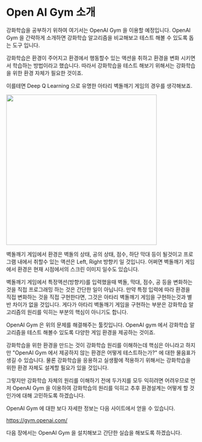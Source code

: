# Open AI Gym 소개

강화학습을 공부하기 위하여 여기서는 OpenAI Gym 을 이용할 예정입니다. OpenAI Gym 을 간략하게 소개하면 강화학습 알고리즘을 비교해보고 테스트 해볼 수 있도록 돕는 도구 입니다.

강화학습은 환경이 주어지고 환경에서 행동할수 있는 액션을 취하고 환경을 변화 시키면서 학습하는 방법이라고 했습니다. 따라서 강화학습을 테스트 해보기 위해서는 강화학습을 위한 환경 자체가 필요한 것이죠.

이를테면 Deep Q Learning 으로 유명한 아타리 벽돌깨기 게임의 경우를 생각해보죠. 

<img src="http://postfiles11.naver.net/MjAxNzAyMjRfMjcg/MDAxNDg3OTE5MDY3NjE4.RaRFx4VLC2bF7ko_Lrd4Vr-0LHWwm_MwaSmmISGWdYgg.Arog54mYYWmFmwP_RztdRD53bCXXHzd4GycAT6GzxuUg.GIF.akj61300/atari.gif?type=w2" width="400px" />

벽돌깨기 게임에서 환경은 벽돌의 상태, 공의 상태, 점수, 하단 막대 등이 될것이고 프로그램 내에서 취할수 있는 액션은 Left, Right 방향키 일 것입니다. 어쩌면 벽돌깨기 게임에서 환경은 현재 시점에서의 스크린 이미지 일수도 있습니다.

벽돌깨기 게임에서 특정액션(방향키)를 입력했을때 벽돌, 막대, 점수, 공 등을 변화하는 것을 직접 프로그래밍 하는 것은 간단한 일이 아닙니다. 만약 특정 입력에 따라 환경을 직접 변화하는 것을 직접 구현한다면, 그것은 아타리 벽돌깨기 게임을 구현하는것과 별반 차이가 없을 것입니다. 게다가 아타리 벽돌깨기 게임을 구현하는 부분은 강화학습 알고리즘의 원리를 익히는 부분의 핵심이 아니기도 합니다. 

OpenAI Gym 은 위의 문제를 해결해주는 툴킷입니다. OpenAI gym 에서 강화학습 알고리즘을 테스트 해볼수 있도록 다양한 게임 환경을 제공하는 것이죠. 

강화학습을 위한 환경을 만드는 것이 강화학습 원리를 이해하는데 핵심은 아니라고 하지만  "OpenAI Gym 에서 제공하지 않는 환경은 어떻게 테스트하는가?" 에 대한 물음표가 생길 수 있습니다. 물론 강화학습을 응용하고 실생활에 적용하기 위해서는 강화학습을 위한 환경 자체도 설계할 필요가 있을 것입니다. 

그렇지만 강화학습 자체의 원리를 이해하기 전에 두가지를 모두 익히려면 어려우므로 먼저 OpenAI Gym 을 이용하여 강화학습의 원리를 익히고 추후 환경설계는 어떻게 할 것인가에 대해 고민하도록 하겠습니다.

OpenAI Gym 에 대한 보다 자세한 정보는 다음 사이트에서 얻을 수 있습니다.

https://gym.openai.com/

다음 장에서는 OpenAI Gym 을 설치해보고 간단한 실습을 해보도록 하겠습니다.
